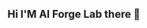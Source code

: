 ## Hi I'M AI Forge Lab there 👋

<!--
**SigmaCandy/SigmaCandy** is a ✨ _special_ ✨ repository because its `README.md` (this file) appears on your GitHub profile.
# 📘 Python Learning Notes

This repository is a beginner-friendly guide to Python programming. It includes basic concepts, clear examples, and small projects.

---

## 📂 Topics Covered

- ✅ Python Basics (variables, loops, conditionals)
- ✅ Functions
- ✅ Lists, Tuples, Dictionaries
- ✅ Object-Oriented Programming (OOP)
- ✅ File Handling
- ✅ Error Handling
- ✅ Mini Projects (e.g., Calculator, To-Do App)

## 🚧 Project Ideas

- 🔢 Calculator (CLI)
- 📋 To-Do List App
- 🧠 Quiz Game
- 🎲 Dice Rolling Simulator

## 📎 License

This project is licensed under the MIT License.
